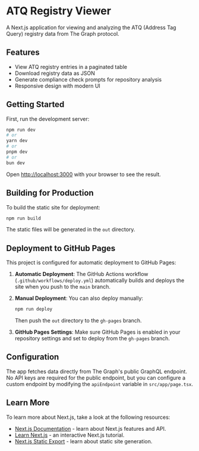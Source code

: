 # ATQ Registry Viewer

A Next.js application for viewing and analyzing the ATQ (Address Tag Query) registry data from The Graph protocol.

## Features

- View ATQ registry entries in a paginated table
- Download registry data as JSON
- Generate compliance check prompts for repository analysis
- Responsive design with modern UI

## Getting Started

First, run the development server:

```bash
npm run dev
# or
yarn dev
# or
pnpm dev
# or
bun dev
```

Open [http://localhost:3000](http://localhost:3000) with your browser to see the result.

## Building for Production

To build the static site for deployment:

```bash
npm run build
```

The static files will be generated in the `out` directory.

## Deployment to GitHub Pages

This project is configured for automatic deployment to GitHub Pages:

1. **Automatic Deployment**: The GitHub Actions workflow (`.github/workflows/deploy.yml`) automatically builds and deploys the site when you push to the `main` branch.

2. **Manual Deployment**: You can also deploy manually:
   ```bash
   npm run deploy
   ```
   Then push the `out` directory to the `gh-pages` branch.

3. **GitHub Pages Settings**: Make sure GitHub Pages is enabled in your repository settings and set to deploy from the `gh-pages` branch.

## Configuration

The app fetches data directly from The Graph's public GraphQL endpoint. No API keys are required for the public endpoint, but you can configure a custom endpoint by modifying the `apiEndpoint` variable in `src/app/page.tsx`.

## Learn More

To learn more about Next.js, take a look at the following resources:

- [Next.js Documentation](https://nextjs.org/docs) - learn about Next.js features and API.
- [Learn Next.js](https://nextjs.org/learn) - an interactive Next.js tutorial.
- [Next.js Static Export](https://nextjs.org/docs/app/building-your-application/deploying/static-exports) - learn about static site generation.
